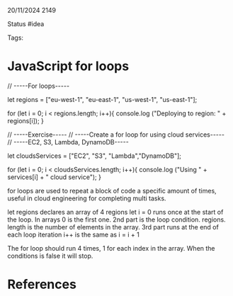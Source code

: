 20/11/2024 2149

Status #idea

Tags:

# JavaScript for loops

// -----For loops-----

let regions = ["eu-west-1", "eu-east-1", "us-west-1", "us-east-1"];

for (let i = 0; i < regions.length; i++){
    console.log ("Deploying to region: " + regions[i]);
}


// -----Exercise-----
// -----Create a for loop for using cloud services-----
// -----EC2, S3, Lambda, DynamoDB-----

let cloudsServices = ["EC2", "S3", "Lambda","DynamoDB"];

for (let i = 0; i < cloudsServices.length; i++){
    console.log ("Using " + services[i] + " cloud service");
}

for loops are used to repeat a block of code a specific amount of times, useful in cloud engineering for completing multi tasks.

let regions declares an array of 4 regions
let i = 0 runs once at the start of the loop. In arrays 0 is the first one.
2nd part is the loop condition. regions. length is the number of elements in the array.
3rd part runs at the end of each loop iteration
i++ is the same as i = i + 1

The for loop should run 4 times, 1 for each index in the array. When the conditions is false it will stop.




# References
